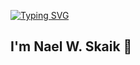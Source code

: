 <a href="https://git.io/typing-svg"><img src="https://readme-typing-svg.herokuapp.com?font=Fira+Code&pause=1000&center=true&random=true&width=1200&lines=Welcome+to+my+GitHub+Profile" alt="Typing SVG" /></a>

## I'm Nael W. Skaik 👋

<!--
**nskaik/nskaik** is a ✨ _special_ ✨ repository because its `README.md` (this file) appears on your GitHub profile.

Here are some ideas to get you started:

- 🔭 I’m currently working on ...
- 🌱 I’m currently learning ...
- 👯 I’m looking to collaborate on ...
- 🤔 I’m looking for help with ...
- 💬 Ask me about ...
- 📫 How to reach me: ...
- 😄 Pronouns: ...
- ⚡ Fun fact: ...
-->
